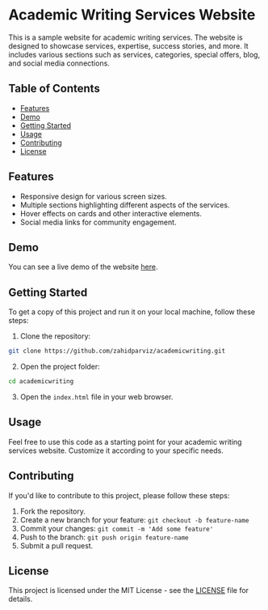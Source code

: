 # Academic Writing Services Website

This is a sample website for academic writing services. The website is designed to showcase services, expertise, success stories, and more. It includes various sections such as services, categories, special offers, blog, and social media connections.

## Table of Contents

- [Features](#features)
- [Demo](#demo)
- [Getting Started](#getting-started)
- [Usage](#usage)
- [Contributing](#contributing)
- [License](#license)

## Features

- Responsive design for various screen sizes.
- Multiple sections highlighting different aspects of the services.
- Hover effects on cards and other interactive elements.
- Social media links for community engagement.

## Demo

You can see a live demo of the website [here](https://zahidparviz.github.io/academicwriter/).

## Getting Started

To get a copy of this project and run it on your local machine, follow these steps:

1. Clone the repository:

```bash
git clone https://github.com/zahidparviz/academicwriting.git
```

2. Open the project folder:

```bash
cd academicwriting
```

3. Open the `index.html` file in your web browser.

## Usage

Feel free to use this code as a starting point for your academic writing services website. Customize it according to your specific needs.

## Contributing

If you'd like to contribute to this project, please follow these steps:

1. Fork the repository.
2. Create a new branch for your feature: `git checkout -b feature-name`
3. Commit your changes: `git commit -m 'Add some feature'`
4. Push to the branch: `git push origin feature-name`
5. Submit a pull request.

## License

This project is licensed under the MIT License - see the [LICENSE](LICENSE) file for details.
